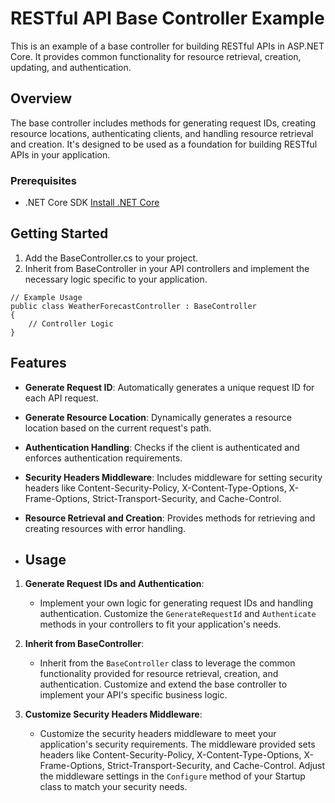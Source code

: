 # RESTful API Base Controller Example

This is an example of a base controller for building RESTful APIs in ASP.NET Core. It provides common functionality for resource retrieval, creation, updating, and authentication.

## Overview

The base controller includes methods for generating request IDs, creating resource locations, authenticating clients, and handling resource retrieval and creation. It's designed to be used as a foundation for building RESTful APIs in your application.

### Prerequisites

- .NET Core SDK [Install .NET Core](https://dotnet.microsoft.com/download)

## Getting Started


1. Add the BaseController.cs to your project.
2. Inherit from BaseController in your API controllers and implement the necessary logic specific to your application.

```
// Example Usage
public class WeatherForecastController : BaseController
{
    // Controller Logic
}
```
## Features

- **Generate Request ID**: Automatically generates a unique request ID for each API request.
- **Generate Resource Location**: Dynamically generates a resource location based on the current request's path.
- **Authentication Handling**: Checks if the client is authenticated and enforces authentication requirements.
- **Security Headers Middleware**: Includes middleware for setting security headers like Content-Security-Policy, X-Content-Type-Options, X-Frame-Options, Strict-Transport-Security, and Cache-Control.
- **Resource Retrieval and Creation**: Provides methods for retrieving and creating resources with error handling.

- ## Usage

1. **Generate Request IDs and Authentication**:
   - Implement your own logic for generating request IDs and handling authentication. Customize the `GenerateRequestId` and `Authenticate` methods in your controllers to fit your application's needs.

2. **Inherit from BaseController**:
   - Inherit from the `BaseController` class to leverage the common functionality provided for resource retrieval, creation, and authentication. Customize and extend the base controller to implement your API's specific business logic.

3. **Customize Security Headers Middleware**:
   - Customize the security headers middleware to meet your application's security requirements. The middleware provided sets headers like Content-Security-Policy, X-Content-Type-Options, X-Frame-Options, Strict-Transport-Security, and Cache-Control. Adjust the middleware settings in the `Configure` method of your Startup class to match your security needs.
